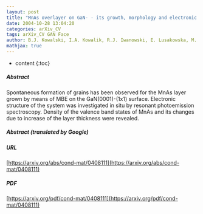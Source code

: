 ```yaml
---
layout: post
title: "MnAs overlayer on GaN- - its growth, morphology and electronic structure"
date: 2004-10-28 13:04:20
categories: arXiv_CV
tags: arXiv_CV GAN Face
author: B.J. Kowalski, I.A. Kowalik, R.J. Iwanowski, E. Lusakowska, M. Sawicki, J. Sadowski, I. Grzegory, S. Porowski
mathjax: true
---
```


* content
{:toc}

##### Abstract
Spontaneous formation of grains has been observed for the MnAs layer grown by means of MBE on the GaN(0001)-(1x1) surface. Electronic structure of the system was investigated in situ by resonant photoemission spectroscopy. Density of the valence band states of MnAs and its changes due to increase of the layer thickness were revealed.

##### Abstract (translated by Google)


##### URL
[https://arxiv.org/abs/cond-mat/0408111](https://arxiv.org/abs/cond-mat/0408111)

##### PDF
[https://arxiv.org/pdf/cond-mat/0408111](https://arxiv.org/pdf/cond-mat/0408111)

